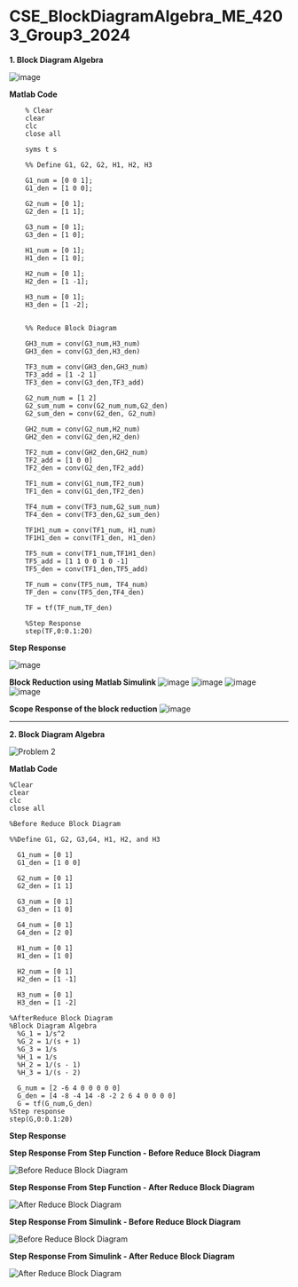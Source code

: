 # CSE_BlockDiagramAlgebra_ME_4203_Group3_2024

**1. Block Diagram Algebra**

![image](https://github.com/Lenyilagan/CSE_BlockDiagramAlgebra_ME_4203_Group3_2024/assets/159031775/24384bdd-711c-4de3-9789-af6ce3aa9a42)


**Matlab Code**

        % Clear
        clear
        clc
        close all
        
        syms t s
        
        %% Define G1, G2, G2, H1, H2, H3
        
        G1_num = [0 0 1];
        G1_den = [1 0 0];
        
        G2_num = [0 1];
        G2_den = [1 1];
        
        G3_num = [0 1];
        G3_den = [1 0];
        
        H1_num = [0 1];
        H1_den = [1 0];
        
        H2_num = [0 1];
        H2_den = [1 -1];
        
        H3_num = [0 1];
        H3_den = [1 -2];
        
        
        %% Reduce Block Diagram
        
        GH3_num = conv(G3_num,H3_num)
        GH3_den = conv(G3_den,H3_den)
        
        TF3_num = conv(GH3_den,GH3_num)
        TF3_add = [1 -2 1]
        TF3_den = conv(G3_den,TF3_add)
        
        G2_num_num = [1 2]
        G2_sum_num = conv(G2_num_num,G2_den)
        G2_sum_den = conv(G2_den, G2_num) 
        
        GH2_num = conv(G2_num,H2_num)
        GH2_den = conv(G2_den,H2_den)
        
        TF2_num = conv(GH2_den,GH2_num)
        TF2_add = [1 0 0]
        TF2_den = conv(G2_den,TF2_add)
        
        TF1_num = conv(G1_num,TF2_num)
        TF1_den = conv(G1_den,TF2_den)
        
        TF4_num = conv(TF3_num,G2_sum_num)
        TF4_den = conv(TF3_den,G2_sum_den)
        
        TF1H1_num = conv(TF1_num, H1_num)
        TF1H1_den = conv(TF1_den, H1_den)
        
        TF5_num = conv(TF1_num,TF1H1_den)
        TF5_add = [1 1 0 0 1 0 -1]
        TF5_den = conv(TF1_den,TF5_add)
        
        TF_num = conv(TF5_num, TF4_num)
        TF_den = conv(TF5_den,TF4_den)
        
        TF = tf(TF_num,TF_den)
        
        %Step Response
        step(TF,0:0.1:20)

        
**Step Response**

![image](https://github.com/Lenyilagan/CSE_BlockDiagramAlgebra_ME_4203_Group3_2024/assets/159031775/40d26f6d-0c90-4786-8efc-08281782e158)


**Block Reduction using Matlab Simulink**
![image](https://github.com/Lenyilagan/CSE_BlockDiagramAlgebra_ME_4203_Group3_2024/assets/159031775/8692f9e9-ab20-4a46-9fd2-08765aa7f65b)
![image](https://github.com/Lenyilagan/CSE_BlockDiagramAlgebra_ME_4203_Group3_2024/assets/159031775/202d547f-9417-4e7c-989e-87fa2de0243c)
![image](https://github.com/Lenyilagan/CSE_BlockDiagramAlgebra_ME_4203_Group3_2024/assets/159031775/87920924-9715-4d9e-bb73-f452fbbbea66)
![image](https://github.com/Lenyilagan/CSE_BlockDiagramAlgebra_ME_4203_Group3_2024/assets/159031775/e9b1e40d-84eb-4513-a945-f92f793964d6)



**Scope Response of the block reduction**
![image](https://github.com/Lenyilagan/CSE_BlockDiagramAlgebra_ME_4203_Group3_2024/assets/159031775/eedeb67e-a2de-42f5-b09e-e859dcb25000)


--------------------------------------------------------

**2. Block Diagram Algebra**

![Problem 2](https://github.com/Lenyilagan/CSE_BlockDiagramAlgebra_ME_4203_Group3_2024/assets/161393545/2e3feb06-e02a-4869-a55f-fc21e651fec6)

**Matlab Code**


    %Clear
    clear
    clc
    close all

    %Before Reduce Block Diagram
  
    %%Define G1, G2, G3,G4, H1, H2, and H3

      G1_num = [0 1]
      G1_den = [1 0 0]

      G2_num = [0 1]
      G2_den = [1 1]
  
      G3_num = [0 1]
      G3_den = [1 0]
    
      G4_num = [0 1]
      G4_den = [2 0]

      H1_num = [0 1]
      H1_den = [1 0]

      H2_num = [0 1]
      H2_den = [1 -1]

      H3_num = [0 1]
      H3_den = [1 -2]

    %AfterReduce Block Diagram
    %Block Diagram Algebra
      %G_1 = 1/s^2
      %G_2 = 1/(s + 1)
      %G_3 = 1/s
      %H_1 = 1/s
      %H_2 = 1/(s - 1)
      %H_3 = 1/(s - 2)
      
      G_num = [2 -6 4 0 0 0 0 0]
      G_den = [4 -8 -4 14 -8 -2 2 6 4 0 0 0 0]
      G = tf(G_num,G_den)
    %Step response
    step(G,0:0.1:20)


**Step Response**

**Step Response From Step Function - Before Reduce Block Diagram**

![Before Reduce Block Diagram](https://github.com/Lenyilagan/CSE_BlockDiagramAlgebra_ME_4203_Group3_2024/assets/161393545/a460449a-5ba3-44f8-b864-d3b81dad4994)


**Step Response From Step Function - After Reduce Block Diagram**

![After Reduce Block Diagram](https://github.com/Lenyilagan/CSE_BlockDiagramAlgebra_ME_4203_Group3_2024/assets/161393545/aff13e3d-5874-4467-8341-ea3f3b1c7ee2)


**Step Response From Simulink - Before Reduce Block Diagram**

![Before Reduce Block Diagram](https://github.com/Lenyilagan/CSE_BlockDiagramAlgebra_ME_4203_Group3_2024/assets/161393545/7eb6f828-8934-41f6-acf3-1e56004e6ea0)


**Step Response From Simulink - After Reduce Block Diagram**

![After Reduce Block Diagram](https://github.com/Lenyilagan/CSE_BlockDiagramAlgebra_ME_4203_Group3_2024/assets/161393545/31d7cc36-5875-4c22-b087-bb87dac4c81a)








